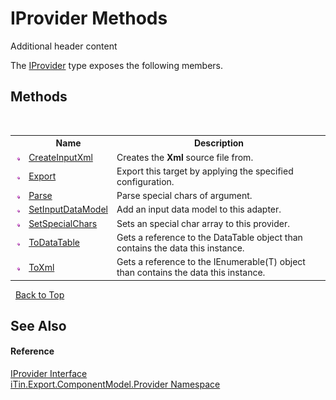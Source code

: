 # IProvider Methods
Additional header content 

The <a href="T_iTin_Export_ComponentModel_Provider_IProvider">IProvider</a> type exposes the following members.


## Methods
&nbsp;<table><tr><th></th><th>Name</th><th>Description</th></tr><tr><td>![Public method](media/pubmethod.gif "Public method")</td><td><a href="M_iTin_Export_ComponentModel_Provider_IProvider_CreateInputXml">CreateInputXml</a></td><td>
Creates the <b>Xml</b> source file from.</td></tr><tr><td>![Public method](media/pubmethod.gif "Public method")</td><td><a href="M_iTin_Export_ComponentModel_Provider_IProvider_Export">Export</a></td><td>
Export this target by applying the specified configuration.</td></tr><tr><td>![Public method](media/pubmethod.gif "Public method")</td><td><a href="M_iTin_Export_ComponentModel_Provider_IProvider_Parse">Parse</a></td><td>
Parse special chars of argument.</td></tr><tr><td>![Public method](media/pubmethod.gif "Public method")</td><td><a href="M_iTin_Export_ComponentModel_Provider_IProvider_SetInputDataModel">SetInputDataModel</a></td><td>
Add an input data model to this adapter.</td></tr><tr><td>![Public method](media/pubmethod.gif "Public method")</td><td><a href="M_iTin_Export_ComponentModel_Provider_IProvider_SetSpecialChars">SetSpecialChars</a></td><td>
Sets an special char array to this provider.</td></tr><tr><td>![Public method](media/pubmethod.gif "Public method")</td><td><a href="M_iTin_Export_ComponentModel_Provider_IProvider_ToDataTable">ToDataTable</a></td><td>
Gets a reference to the DataTable object than contains the data this instance.</td></tr><tr><td>![Public method](media/pubmethod.gif "Public method")</td><td><a href="M_iTin_Export_ComponentModel_Provider_IProvider_ToXml">ToXml</a></td><td>
Gets a reference to the IEnumerable(T) object than contains the data this instance.</td></tr></table>&nbsp;
<a href="#iprovider-methods">Back to Top</a>

## See Also


#### Reference
<a href="T_iTin_Export_ComponentModel_Provider_IProvider">IProvider Interface</a><br /><a href="N_iTin_Export_ComponentModel_Provider">iTin.Export.ComponentModel.Provider Namespace</a><br />